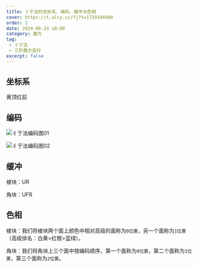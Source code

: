 ```yaml
---
title: 彳亍法的坐标系、编码、缓冲与色相
cover: https://t.alcy.cc/fj?t=1719194400
order: 2
date: 2024-06-24 10:00
category: 魔方
tag: 
 - 彳亍法
 - 三阶魔方盲拧
excerpt: false
---
```


## 坐标系

黄顶红前

## 编码

![彳亍法编码图01](https://zhf-picture.oss-cn-qingdao.aliyuncs.com/3x3x3BLD/彳亍法编码图01.jpg)

![彳亍法编码图02](https://zhf-picture.oss-cn-qingdao.aliyuncs.com/3x3x3BLD/彳亍法编码图02.jpg)

## 缓冲

棱块：UR

角块：UFR

## 色相

棱块：我们将棱块两个面上颜色中相对高级的面称为`0位置`，另一个面称为`1位置`（高级排名：白黄>红橙>蓝绿）。

角块：我们将角块上三个面中按编码顺序，第一个面称为`0位置`，第二个面称为`1位置`，第三个面称为`2位置`。

